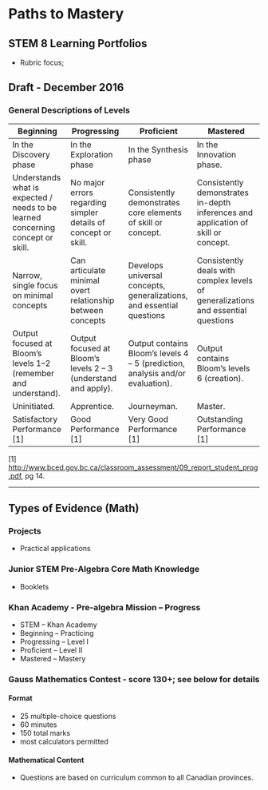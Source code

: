 # Paths to Mastery
## STEM 8 Learning Portfolios

- Rubric focus; 

## Draft - December 2016
### General Descriptions of Levels
Beginning | Progressing | Proficient | Mastered
--------- | ----------- | ---------- | --------
In the Discovery phase | In the Exploration phase | In the Synthesis phase | In the Innovation phase.
Understands what is expected / needs to be learned concerning concept or skill. | No major errors regarding simpler details of concept or skill. | Consistently demonstrates core elements of skill or concept. | Consistently demonstrates in-depth inferences and application of skill or concept.
Narrow, single focus on minimal concepts | Can articulate minimal overt relationship between concepts | Develops universal concepts, generalizations, and essential questions | Consistently deals with complex levels of generalizations and essential questions
Output focused at Bloom’s levels 1–2 (remember and understand). | Output focused at Bloom’s levels 2 – 3 (understand and apply). | Output contains Bloom’s levels 4 – 5 (prediction, analysis and/or evaluation). | Output contains Bloom’s levels 6 (creation).
Uninitiated. | Apprentice. | Journeyman. | Master.
Satisfactory Performance [1] | Good Performance [1] | Very Good Performance [1] | Outstanding Performance [1]

[1] http://www.bced.gov.bc.ca/classroom_assessment/09_report_student_prog.pdf, pg 14.

___

## Types of Evidence (Math)
### Projects
- Practical applications
### Junior STEM Pre-Algebra Core Math Knowledge
- Booklets
### Khan Academy - Pre-algebra Mission – Progress
- STEM – Khan Academy
- Beginning – Practicing
- Progressing – Level I
- Proficient – Level II
- Mastered – Mastery
### Gauss Mathematics Contest  - score 130+; see below for details
#### Format
- 25 multiple-choice questions
- 60 minutes
- 150 total marks
- most calculators permitted
#### Mathematical Content
- Questions are based on curriculum common to all Canadian provinces.




